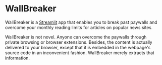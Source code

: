 # WallBreaker
 WallBreaker is a [Streamlit](https://www.streamlit.io/) app that enables you to break past paywalls and overcome your monthly reading limits for articles on popular news sites.

WallBreaker is not novel. Anyone can overcome the paywalls through private browsing or browser extensions. Besides, the content is actually delivered to your browser, except that it is embedded in the webpage's source code in an inconvenient fashion. WallBreaker merely extracts that information.
